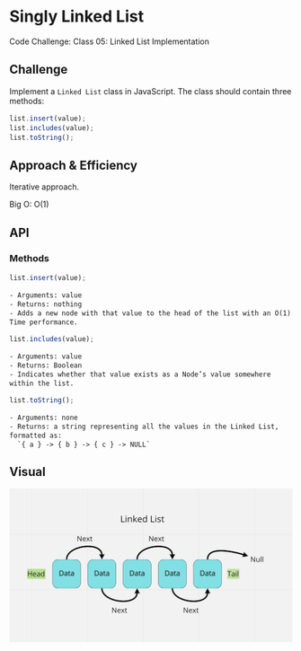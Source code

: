 # Singly Linked List

Code Challenge: Class 05: Linked List Implementation

## Challenge

Implement a `Linked List` class in JavaScript. The class should contain three methods:

```javascript
list.insert(value);
list.includes(value);
list.toString();
```

## Approach & Efficiency

Iterative approach.

Big O: O(1)

## API

### Methods

```javascript
list.insert(value);
```

```plaintext
- Arguments: value
- Returns: nothing
- Adds a new node with that value to the head of the list with an O(1) Time performance.
```

```javascript
list.includes(value);
```

```plaintext
- Arguments: value
- Returns: Boolean
- Indicates whether that value exists as a Node’s value somewhere within the list.
```

```javascript
list.toString();
```

```plaintext
- Arguments: none
- Returns: a string representing all the values in the Linked List, formatted as:
  `{ a } -> { b } -> { c } -> NULL`
```

## Visual

![linked list](./linked-list.png)
